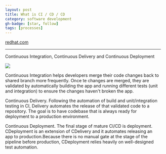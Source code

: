 ```yaml
---
layout: post
title: What is CI / CD / CD
category: software development
gh-badge: [star, follow]
tags: [processes]
---
```


[redhat.com](https://www.redhat.com/en/topics/devops/what-is-ci-cd)

---

Continuous Integration, Continuous Delivery and Continuous Deployment

![](https://s3.us-west-2.amazonaws.com/secure.notion-static.com/6af0fc30-d53b-48d1-b698-ffe42208081e/Untitled.png?X-Amz-Algorithm=AWS4-HMAC-SHA256&X-Amz-Credential=ASIAT73L2G45PPS3XCEJ%2F20190817%2Fus-west-2%2Fs3%2Faws4_request&X-Amz-Date=20190817T161757Z&X-Amz-Expires=86400&X-Amz-Security-Token=AgoJb3JpZ2luX2VjEMX%2F%2F%2F%2F%2F%2F%2F%2F%2F%2FwEaCXVzLXdlc3QtMiJHMEUCIBrTARNGEn%2Bcn%2FJyvvuuG94nKalpzn8OpTUWPZOBPnIgAiEAhjtR3r8ii4uO2HsxbVHYQhn5rD3PSgnNkt3QrljhlYUq2gMIXhAAGgwyNzQ1NjcxNDkzNzAiDJ8%2BLisyYg4NetRf8Sq3AzlOI8gUw%2FQi96kXCmg96HOq8zG%2BtAjBQ6KcJbJAKnAcCHd0WLeVlW9exzdnrcQMeQk6p5fZaFu0OFdY%2BXWojbljJMCjP1qSOQRSpYQhII6fQ7ZFcFojpOfK7waiD5P83IXm4%2BvUXLSo66%2Fkp6xrLjEbXVQc9f7euA7i%2FSev2KkkpvrvhHAYAG2ZEB2mhNfjH05oApyleRKhSpThOrTDw9Ya9qkQgP%2FZrZhKN2yZ%2FrtAjJCYnG0MLTSm8HBu0aX%2BgMpBoZX%2Fyy5MgTgH4A2l61m1Ja7zyj9GesfaNDH%2BqT1xML9Msce3lBhyCF%2FVdk9m21C0Tivk0ROohkv3GzOMnBzsPDMXDxEOhRLoKMmaXBtWWcxeycNR5J7eGj%2FJrKS1n%2BL7cTSYmG4cidcEVDHlLKf954tTGVcXO%2FWYyYK7V1ayaSSgh%2BDkUSNjBhB%2Fe0zEQw9xDkJ0PQm6l9cjq%2BXpQhjEi6QDbb9ZLnNeg1Q0gSx1Z5lKmhLHhIQmtdDdf387L7TRuZMTjeuE0fqayyr9uOWDiyVLMm0dmQQKRqXbUygLA8MBY7nwFIycG4ygGEj6zbe20TB8jdUwzPXf6gU6tAHP9pOdEzONYCea9uZFX8Z6MNiI4EV73%2FkbC%2Bvx4zGXegao3VPMEjCOiEyWolTebw%2FnIM1VSUTxmIlkN%2FvEIamqWh7Vs30pYbMuh9NHHgwmSA2PYLHsp1zqwo8RBJbrtJXjDHjwYGobWyxEC5x2l2mx1dUfVbgqP2cw7Iiy%2BLQljUay%2FNctlSsZ0eUCannyrgGgfbWBw5OMELl%2BD0krXrnp4yvsg%2B7V86hts%2FM9obexoPtQb5I%3D&X-Amz-Signature=c8b444bd38447d613fc5d7e03c8f96df335311159cd37d943d8b7f387b55d7b6&X-Amz-SignedHeaders=host&response-content-disposition=filename%20%3D%22Untitled.png%22)

Continuous Integration helps developers merge their code changes back to shared branch more frequently. Once te changes are merged, they are validated by automatically building the app and running different tests (unit and integration) to ensure the changes haven't broken the app.

Continuous Delivery. Following the automation of build and unit/integration testing in CI, Delivery automates the release of that validated code to a repository. The goal is to have codebase that is always ready for deployment to a production environment.

Continuous Deployment. The final stage of mature CI/CD is deployment. CDeployment is an extension of CDelivery and it automates releasing an app to production.Because there is no manual gate at the stage of the pipeline before production, CDeployment relies heavily on well-designed test automation.